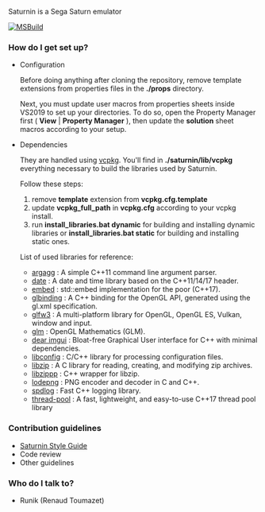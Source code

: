 Saturnin is a Sega Saturn emulator

[![MSBuild](https://github.com/rtoumazet/saturnin/actions/workflows/msbuild.yml/badge.svg)](https://github.com/rtoumazet/saturnin/actions/workflows/msbuild.yml)

### How do I get set up? ###

* Configuration
	
	Before doing anything after cloning the repository, remove template extensions from properties files in the **./props** directory.

    Next, you must update user macros from properties sheets inside VS2019 to set up your directories. To do so, open the Property Manager first 
    ( **View** | **Property Manager** ), then update the **solution** sheet macros according to your setup.

* Dependencies 

    They are handled using [vcpkg](https://github.com/Microsoft/vcpkg). You'll find in **./saturnin/lib/vcpkg** everything necessary to build the libraries used by Saturnin.
    
    Follow these steps:
    
    1. remove **template** extension from **vcpkg.cfg.template**
    1. update **vcpkg_full_path** in **vcpkg.cfg** according to your vcpkg install.
    1. run **install_libraries.bat dynamic** for building and installing dynamic libraries or **install_libraries.bat static** for building and installing static ones.
    
    List of used libraries for reference:
    
    * [argagg](https://github.com/vietjtnguyen/argagg) : A simple C++11 command line argument parser.
    * [date](https://github.com/HowardHinnant/date) :  A date and time library based on the C++11/14/17 <chrono> header.
    * [embed](https://github.com/MKlimenko/embed) : std::embed implementation for the poor (C++17).
    * [glbinding](https://github.com/cginternals/glbinding) : A C++ binding for the OpenGL API, generated using the gl.xml specification.
    * [glfw3](https://github.com/glfw/glfw) : A multi-platform library for OpenGL, OpenGL ES, Vulkan, window and input.
    * [glm](https://github.com/g-truc/glm) : OpenGL Mathematics (GLM).
    * [dear imgui](https://github.com/ocornut/imgui) : Bloat-free Graphical User interface for C++ with minimal dependencies.
    * [libconfig](https://github.com/hyperrealm/libconfig) : C/C++ library for processing configuration files.
    * [libzip](https://github.com/nih-at/libzip) : A C library for reading, creating, and modifying zip archives.
    * [libzippp](https://github.com/ctabin/libzippp) : C++ wrapper for libzip.
    * [lodepng](https://github.com/lvandeve/lodepng) : PNG encoder and decoder in C and C++.
    * [spdlog](https://github.com/gabime/spdlog) : Fast C++ logging library.
    * [thread-pool](https://github.com/bshoshany/thread-pool) : A fast, lightweight, and easy-to-use C++17 thread pool library
### Contribution guidelines ###

* [Saturnin Style Guide](wiki/saturnin%20style%20guide.md)
* Code review
* Other guidelines

### Who do I talk to? ###

* Runik (Renaud Toumazet)
